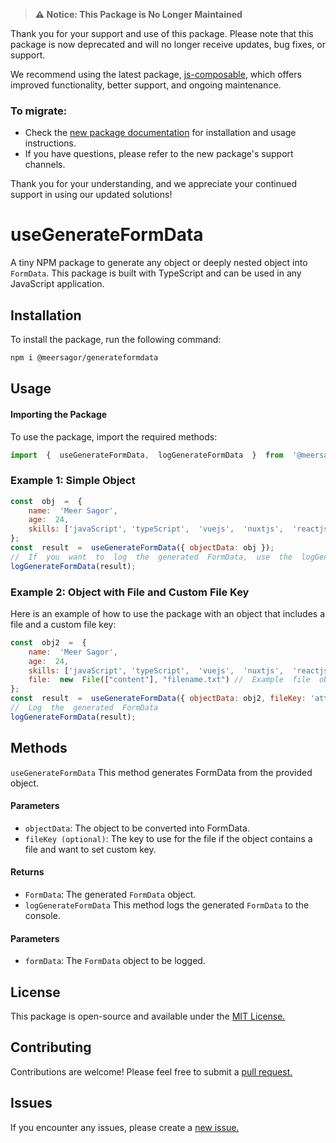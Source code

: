 >**⚠ Notice: This Package is No Longer Maintained**

Thank you for your support and use of this package. Please note that this package is now deprecated and will no longer receive updates, bug fixes, or support.

We recommend using the latest package, [js-composable](https://www.npmjs.com/package/@meersagor/js-composable), which offers improved functionality, better support, and ongoing maintenance.

### To migrate:
- Check the [new package documentation](https://www.npmjs.com/package/@meersagor/js-composable) for installation and usage instructions.
- If you have questions, please refer to the new package's support channels.

Thank you for your understanding, and we appreciate your continued support in using our updated solutions!

# useGenerateFormData
A tiny NPM package to generate any object or deeply nested object into `FormData`. This package is built with TypeScript and can be used in any JavaScript application.

## Installation
To install the package, run the following command:
```bash
npm i @meersagor/generateformdata
```
## Usage
#### Importing  the  Package
To  use  the  package,  import  the  required  methods:
```javascript
import  {  useGenerateFormData,  logGenerateFormData  }  from  '@meersagor/generateformdata';
```
### Example 1: Simple Object
```javascript
const  obj  =  {
	name:  'Meer Sagor',
	age:  24,
	skills: ['javaScript', 'typeScript',  'vuejs',  'nuxtjs',  'reactjs',  'nextjs']
};
const  result  =  useGenerateFormData({ objectData: obj });
//  If  you  want  to  log  the  generated  FormData,  use  the  logGenerateFormData  method
logGenerateFormData(result);
```
### Example  2:  Object  with  File  and  Custom  File  Key
Here  is  an  example  of  how  to  use  the  package  with  an  object  that  includes  a  file  and  a  custom  file  key:

```javascript
const  obj2  =  {
	name:  'Meer Sagor',
	age:  24,
	skills: ['javaScript', 'typeScript',  'vuejs',  'nuxtjs',  'reactjs',  'nextjs'],
	file:  new  File(["content"], "filename.txt") //  Example  file  object
};
const  result  =  useGenerateFormData({ objectData: obj2, fileKey: 'attachment' });
//  Log  the  generated  FormData
logGenerateFormData(result);
```

## Methods

`useGenerateFormData`
This  method  generates  FormData  from  the  provided  object.
#### Parameters
- `objectData`:  The  object  to  be  converted  into  FormData.
- `fileKey (optional)`: The key to use for the file if the object contains a file and want to set custom key.

#### Returns
- `FormData`:  The  generated  `FormData`  object.
- `logGenerateFormData` This  method  logs  the  generated  `FormData`  to  the  console.

#### Parameters
- `formData`:  The  `FormData`  object  to  be  logged.

## License
This  package  is  open-source  and  available  under  the  [MIT  License.](https://github.com/meer-sagor/generate-form-data?tab=MIT-1-ov-file)
## Contributing
Contributions  are  welcome!  Please  feel  free  to  submit  a  [pull  request.](https://github.com/meer-sagor/generate-form-data/pulls)

## Issues
If  you  encounter  any  issues,  please  create  a  [new  issue.](https://github.com/meer-sagor/generate-form-data/issues)